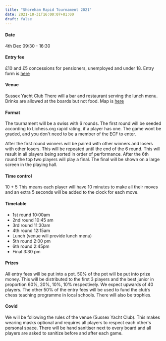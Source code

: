 ```yaml
---
title: "Shoreham Rapid Tournament 2021"
date: 2021-10-31T16:00:07+01:00
draft: false
---
```


#### Date  
4th Dec  09:30 - 16:30

#### Entry fee 
£10 and £5 concessions for pensioners, unemployed and under 18.
Entry form is [here](https://jb38bey88f7.typeform.com/to/IEl8YC7r) 

#### Venue
Sussex Yacht Club
There will a bar and restaurant serving the lunch menu. Drinks are allowed at the boards but not food.
Map is [here](https://shorehamchessclub.com/contact) 

#### Format
The tournament will be a swiss with 6 rounds.  The first round will be seeded according to Lichess.org rapid rating, if a player has one. The game wont be graded, and you don't need to be a member of the ECF to enter.

After the first round winners will be paired with other winners and losers with other losers. This will be repeated until the end of the 6 round. This will result in all players being sorted in order of performance. After the 6th round the top two players will play a final. The final will be shown on a large screen in the playing hall. 

#### Time control 
10 + 5 
This means each player will have 10 minutes to make all their moves and an extra 5 seconds will be added to the clock for each move.

#### Timetable 
- 1st round 10:00am
- 2nd round 10:45 am
- 3rd round 11:30am
- 4th round 12:15am 
- Lunch (venue will provide lunch menu)
- 5th round 2:00 pm
- 6th round 2:45pm
- Final 3:30 pm


#### Prizes
All entry fees will be put into a pot. 50% of the pot will be put into prize money. This will be distributed to the first 3 players and the best junior in proportion 60%, 20%, 10%, 10% respectively. We expect upwards of 40 players.  The other 50% of the entry fees will be used to fund the club’s chess teaching programme in local schools. There will also be trophies.

#### Covid 
We will be following the rules of the venue  (Sussex Yacht Club). This makes wearing masks optional and requires all players to respect each other's personal space. There will be hand sanitiser next to every board and all players are asked to sanitize before and after each game.

